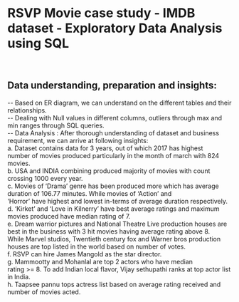 # RSVP Movie case study - IMDB dataset - Exploratory Data Analysis using SQL
</br>

## Data understanding, preparation and insights: 

-- Based on ER diagram, we can understand on the different tables and their relationships. </br>
-- Dealing with Null values in different columns, outliers through max and min ranges through SQL queries. </br>
-- Data Analysis : After thorough understanding of dataset and business requirement, we can arrive at following insights: </br>
        a. Dataset contains data for 3 years, out of which 2017 has highest  </br>
            number of movies produced particularly in the month of march with 824 movies. </br>
        b. USA and INDIA combining produced majority of movies with count  </br>
            crossing 1000 every year. </br>
        c. Movies of ‘Drama’ genre has been produced more which has average duration of 106.77 minutes. While movies of ‘Action’ and </br>
            ‘Horror’ have highest and lowest in-terms of average duration respectively.</br>
        d. ‘Kirket’ and ‘Love in Kilnerry’ have best average ratings and maximum movies produced have median rating of 7. </br>
        e. Dream warrior pictures and National Theatre Live production houses are best in the business with 3 hit movies having average rating above 8.  </br>
             While Marvel studios, Twentieth century fox and Warner bros production houses are top listed in the world based on number of votes.</br>
        f. RSVP can hire James Mangold as the star director.</br>
        g. Mammootty and Mohanlal are top 2 actors who have median </br>
             rating >= 8. To add Indian local flavor, Vijay sethupathi ranks at top actor list in India.</br>
        h. Taapsee pannu tops actress list based on average rating received and number of movies acted. </br>
